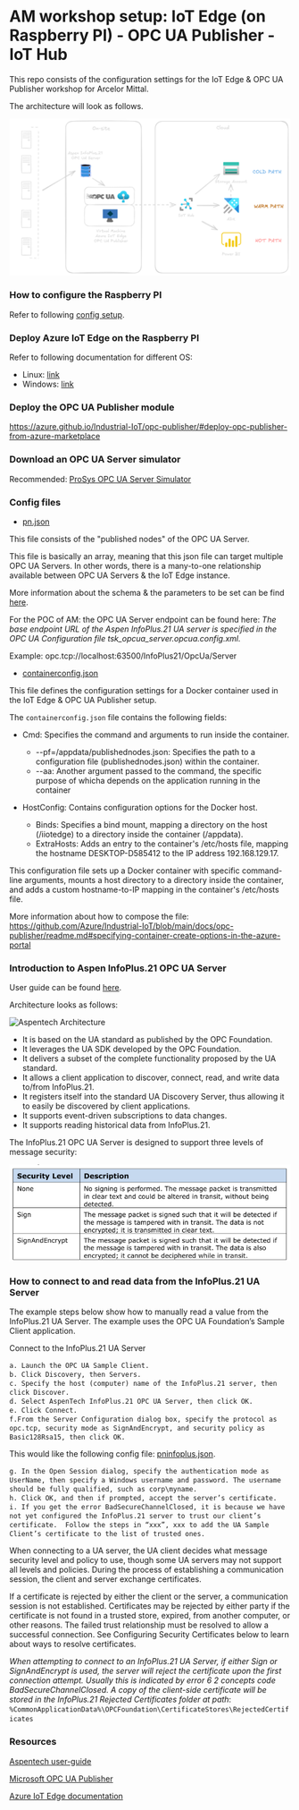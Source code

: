 # AM workshop setup: IoT Edge (on Raspberry PI) - OPC UA Publisher - IoT Hub

This repo consists of the configuration settings for the IoT Edge &amp; OPC UA Publisher workshop for Arcelor Mittal.

The architecture will look as follows.

![Architecture Diagram](./imgs/architecture.png)

### How to configure the Raspberry PI

Refer to following [config setup](./config-files/set-up-rpi.md).

### Deploy Azure IoT Edge on the Raspberry PI

Refer to following documentation for different OS:
* Linux: [link](https://learn.microsoft.com/en-us/azure/iot-edge/how-to-provision-single-device-linux-symmetric?view=iotedge-1.5&tabs=azure-portal%2Cubuntu)
* Windows: [link](https://learn.microsoft.com/en-us/azure/iot-edge/how-to-provision-single-device-linux-on-windows-symmetric?view=iotedge-1.5&tabs=azure-portal)

### Deploy the OPC UA Publisher module

https://azure.github.io/Industrial-IoT/opc-publisher/#deploy-opc-publisher-from-azure-marketplace

### Download an OPC UA Server simulator

Recommended: [ProSys OPC UA Server Simulator](https://prosysopc.com/products/opc-ua-simulation-server/)

### Config files

* [pn.json](./config-files/pn.json)

This file consists of the "published nodes" of the OPC UA Server. 

This file is basically an array, meaning that this json file can target multiple OPC UA Servers. In other words, there is a many-to-one relationship available between OPC UA Servers & the IoT Edge instance.

More information about the schema & the parameters to be set can be find [here](https://github.com/Azure/Industrial-IoT/blob/main/docs/opc-publisher/readme.md#configuration-schema).

For the POC of AM: the OPC UA Server endpoint can be found here: *The base endpoint URL of the Aspen InfoPlus.21 UA server is specified in the 
OPC UA Configuration file tsk_opcua_server.opcua.config.xml.*

Example: opc.tcp://localhost:63500/InfoPlus21/OpcUa/Server

* [containerconfig.json](./config-files/containerconfig.json)

This file defines the configuration settings for a Docker container used in the IoT Edge & OPC UA Publisher setup.

The `containerconfig.json` file contains the following fields:

* Cmd: Specifies the command and arguments to run inside the container.
    * --pf=/appdata/publishednodes.json: Specifies the path to a configuration file (publishednodes.json) within the container.
    * --aa: Another argument passed to the command, the specific purpose of whicha depends on the application running in the container

* HostConfig: Contains configuration options for the Docker host.
    * Binds: Specifies a bind mount, mapping a directory on the host (/iiotedge) to a directory inside the container (/appdata).
    * ExtraHosts: Adds an entry to the container's /etc/hosts file, mapping the hostname DESKTOP-D585412 to the IP address 192.168.129.17.

This configuration file sets up a Docker container with specific command-line arguments, mounts a host directory to a directory inside the container, and adds a custom hostname-to-IP mapping in the container's /etc/hosts file.

More information about how to compose the file: https://github.com/Azure/Industrial-IoT/blob/main/docs/opc-publisher/readme.md#specifying-container-create-options-in-the-azure-portal

### Introduction to Aspen InfoPlus.21 OPC UA Server

User guide can be found [here](./user-guide/AspenIP21OPCUAServer-V14_3-Usr.pdf).

Architecture looks as follows:

![Aspentech Architecture](./imgs/aspentech.png)

* It is based on the UA standard as published by the OPC Foundation. 
* It leverages the UA SDK developed by the OPC Foundation. 
* It delivers a subset of the complete functionality proposed by the UA  standard. 
* It allows a client application to discover, connect, read, and write data to/from InfoPlus.21. 
* It registers itself into the standard UA Discovery Server, thus allowing it to easily be discovered by client applications. 
* It supports event-driven subscriptions to data changes. 
* It supports reading historical data from InfoPlus.21. 

The InfoPlus.21 OPC UA Server is designed to support three levels of message security: 

![security level](./imgs/aspentech-sec.png)

### How to connect to and read data from the InfoPlus.21 UA Server

The example steps below show how to manually read a value from the 
InfoPlus.21 UA Server. The example uses the OPC UA Foundation’s Sample 
Client application. 

Connect to the InfoPlus.21 UA Server 

    a. Launch the OPC UA Sample Client. 
    b. Click Discovery, then Servers. 
    c. Specify the host (computer) name of the InfoPlus.21 server, then click Discover. 
    d. Select AspenTech InfoPlus.21 OPC UA Server, then click OK.
    e. Click Connect. 
    f.From the Server Configuration dialog box, specify the protocol as opc.tcp, security mode as SignAndEncrypt, and security policy as Basic128Rsa15, then click OK. 

This would like the following config file: [pninfoplus.json](./config-files/pninfoplus.json).

    g. In the Open Session dialog, specify the authentication mode as UserName, then specify a Windows username and password. The username should be fully qualified, such as corp\myname. 
    h. Click OK, and then if prompted, accept the server’s certificate. 
    i. If you get the error BadSecureChannelClosed, it is because we have not yet configured the InfoPlus.21 server to trust our client’s certificate.  Follow the steps in “xxx”, xxx to add the UA Sample Client’s certificate to the list of trusted ones.

 When connecting to a UA server, the UA client decides what message security level and policy to use, though some UA servers may not support all levels and policies. During the process of establishing a communication session, the client and server exchange certificates. 

If a certificate is rejected by either the client or the server, a communication session is not established. Certificates may be rejected by either party if the certificate is not found in a trusted store, expired, from another computer, or other reasons. The failed trust relationship must be resolved to allow a successful connection. See Configuring Security Certificates below to learn about ways to resolve certificates. 

*When attempting to connect to an InfoPlus.21 UA Server, if either Sign or SignAndEncrypt is used, the server will reject the certificate upon the first connection attempt. Usually this is indicated by error 6 2 concepts code BadSecureChannelClosed. A copy of the client-side certificate will be stored in the InfoPlus.21 Rejected Certificates folder at path*: ``` %CommonApplicationData%\OPCFoundation\CertificateStores\RejectedCertificates ```

### Resources

[Aspentech user-guide](./user-guide/AspenIP21OPCUAServer-V14_3-Usr.pdf)

[Microsoft OPC UA Publisher](https://github.com/Azure/Industrial-IoT/blob/main/docs/opc-publisher/readme.md)

[Azure IoT Edge documentation](./user-guide/azure-iot-edge-iotedge-1.5.pdf)

